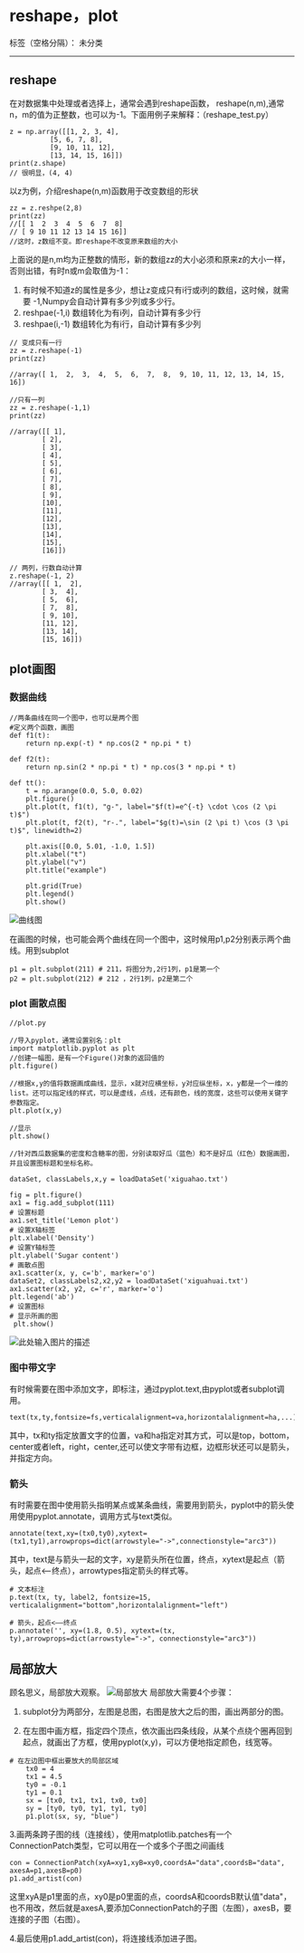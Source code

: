 ﻿# reshape，plot

标签（空格分隔）： 未分类

---

## reshape
在对数据集中处理或者选择上，通常会遇到reshape函数，
reshape(n,m),通常n，m的值为正整数，也可以为-1。下面用例子来解释：（reshape_test.py）
```
z = np.array([[1, 2, 3, 4],
          [5, 6, 7, 8],
          [9, 10, 11, 12],
          [13, 14, 15, 16]])
print(z.shape)
// 很明显，(4, 4)
```
以z为例，介绍reshape(n,m)函数用于改变数组的形状
```
zz = z.reshpe(2,8)
print(zz)
//[[ 1  2  3  4  5  6  7  8]
// [ 9 10 11 12 13 14 15 16]]
//这时，z数组不变。即reshape不改变原来数组的大小
```
上面说的是n,m均为正整数的情形，新的数组zz的大小必须和原来z的大小一样，否则出错，有时n或m会取值为-1：

1. 有时候不知道z的属性是多少，想让z变成只有i行或i列的数组，这时候，就需要 -1,Numpy会自动计算有多少列或多少行。
2. reshpae(-1,i) 数组转化为有i列，自动计算有多少行
3. reshpae(i,-1) 数组转化为有i行，自动计算有多少列
```
// 变成只有一行
zz = z.reshape(-1)
print(zz)

//array([ 1,  2,  3,  4,  5,  6,  7,  8,  9, 10, 11, 12, 13, 14, 15, 16])

//只有一列
zz = z.reshape(-1,1)
print(zz)

//array([[ 1],
        [ 2],
        [ 3],
        [ 4],
        [ 5],
        [ 6],
        [ 7],
        [ 8],
        [ 9],
        [10],
        [11],
        [12],
        [13],
        [14],
        [15],
        [16]])

// 两列，行数自动计算
z.reshape(-1, 2)
//array([[ 1,  2],
        [ 3,  4],
        [ 5,  6],
        [ 7,  8],
        [ 9, 10],
        [11, 12],
        [13, 14],
        [15, 16]])
```

## plot画图
### 数据曲线
```
//两条曲线在同一个图中，也可以是两个图
#定义两个函数，画图
def f1(t):
    return np.exp(-t) * np.cos(2 * np.pi * t)

def f2(t):
    return np.sin(2 * np.pi * t) * np.cos(3 * np.pi * t)

def tt():
    t = np.arange(0.0, 5.0, 0.02)
    plt.figure()
    plt.plot(t, f1(t), "g-", label="$f(t)=e^{-t} \cdot \cos (2 \pi t)$")
    plt.plot(t, f2(t), "r-.", label="$g(t)=\sin (2 \pi t) \cos (3 \pi t)$", linewidth=2)

    plt.axis([0.0, 5.01, -1.0, 1.5])
    plt.xlabel("t")
    plt.ylabel("v")
    plt.title("example")

    plt.grid(True)
    plt.legend()
    plt.show()
```
![曲线图][1]

在画图的时候，也可能会两个曲线在同一个图中，这时候用p1,p2分别表示两个曲线。用到subplot
```
p1 = plt.subplot(211) # 211，将图分为,2行1列，p1是第一个
p2 = plt.subplot(212) # 212 ，2行1列，p2是第二个
```

### plot 画散点图
```
//plot.py

//导入pyplot，通常设置别名：plt
import matplotlib.pyplot as plt
//创建一幅图，是有一个Figure()对象的返回值的
plt.figure()

//根据x,y的值将数据画成曲线，显示，x就对应横坐标，y对应纵坐标，x，y都是一个一维的list。还可以指定线的样式，可以是虚线，点线，还有颜色，线的宽度，这些可以使用关键字参数指定。
plt.plot(x,y)

//显示
plt.show()

```
```
//针对西瓜数据集的密度和含糖率的图，分别读取好瓜（蓝色）和不是好瓜（红色）数据画图，并且设置图标题和坐标名称。

dataSet, classLabels,x,y = loadDataSet('xiguahao.txt')

fig = plt.figure()
ax1 = fig.add_subplot(111)
# 设置标题
ax1.set_title('Lemon plot')
# 设置X轴标签
plt.xlabel('Density')
# 设置Y轴标签
plt.ylabel('Sugar content')
# 画散点图
ax1.scatter(x, y, c='b', marker='o')
dataSet2, classLabels2,x2,y2 = loadDataSet('xiguahuai.txt')
ax1.scatter(x2, y2, c='r', marker='o')
plt.legend('ab')
# 设置图标
# 显示所画的图
 plt.show()
```
![此处输入图片的描述][2]

### 图中带文字
有时候需要在图中添加文字，即标注，通过pyplot.text,由pyplot或者subplot调用。
```
text(tx,ty,fontsize=fs,verticalalignment=va,horizontalalignment=ha,...)
```
其中，tx和ty指定放置文字的位置，va和ha指定对其方式，可以是top，bottom，center或者left，right，center,还可以使文字带有边框，边框形状还可以是箭头，并指定方向。

### 箭头
有时需要在图中使用箭头指明某点或某条曲线，需要用到箭头，pyplot中的箭头使用使用pyplot.annotate，调用方式与text类似。
```
annotate(text,xy=(tx0,ty0),xytext=(tx1,ty1),arrowprops=dict(arrowstyle="->",connectionstyle="arc3"))
```
其中，text是与箭头一起的文字，xy是箭头所在位置，终点，xytext是起点（箭头，起点<——终点），arrowtypes指定箭头的样式等。

```
# 文本标注
p.text(tx, ty, label2, fontsize=15, verticalalignment="bottom",horizontalalignment="left")

# 箭头，起点<——终点
p.annotate('', xy=(1.8, 0.5), xytext=(tx, ty),arrowprops=dict(arrowstyle="->", connectionstyle="arc3"))
```
## 局部放大
顾名思义，局部放大观察。
![局部放大][3]
局部放大需要4个步骤：

1. subplot分为两部分，左图是总图，右图是放大之后的图，画出两部分的图。

2. 在左图中画方框，指定四个顶点，依次画出四条线段，从某个点绕个圈再回到起点，就画出了方框，使用pyplot(x,y)，可以方便地指定颜色，线宽等。
```
# 在左边图中框出要放大的局部区域
    tx0 = 4
    tx1 = 4.5
    ty0 = -0.1
    ty1 = 0.1
    sx = [tx0, tx1, tx1, tx0, tx0]
    sy = [ty0, ty0, ty1, ty1, ty0]
    p1.plot(sx, sy, "blue")
```

3.画两条跨子图的线（连接线），使用matplotlib.patches有一个ConnectionPatch类型，它可以用在一个或多个子图之间画线
```
con = ConnectionPatch(xyA=xy1,xyB=xy0,coordsA="data",coordsB="data",
axesA=p1,axesB=p0)
p1.add_artist(con)
```
这里xyA是p1里面的点，xy0是p0里面的点，coordsA和coordsB默认值"data"，也不用改，然后就是axesA,要添加ConnectionPatch的子图（左图），axesB，要连接的子图（右图）。

4.最后使用p1.add_artist(con)，将连接线添加进子图。




  [1]: http://omxy7x542.bkt.clouddn.com/17-12-23/12661889.jpg
  [2]: http://omxy7x542.bkt.clouddn.com/17-12-23/73327052.jpg
  [3]: http://omxy7x542.bkt.clouddn.com/17-12-23/46979893.jpg